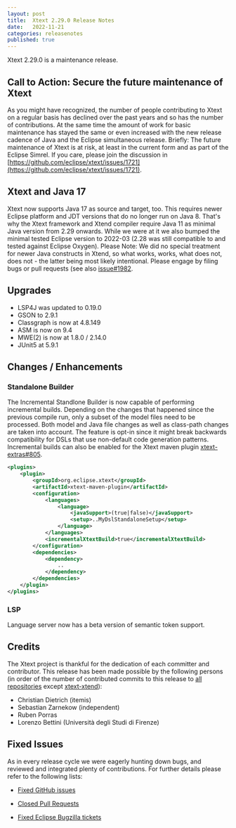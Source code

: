 ```yaml
---
layout: post
title:  Xtext 2.29.0 Release Notes
date:   2022-11-21
categories: releasenotes
published: true
---
```


Xtext 2.29.0 is a maintenance release.

## Call to Action: Secure the future maintenance of Xtext

As you might have recognized, the number of people contributing to Xtext on a regular basis has declined over the past years and so has the number of contributions. At the same time the amount of work for basic maintenance has stayed the same or even increased with the new release cadence of Java and the Eclipse simultaneous release. Briefly: The future maintenance of Xtext is at risk, at least in the current form and as part of the Eclipse Simrel. If you care, please join the discussion in [https://github.com/eclipse/xtext/issues/1721](https://github.com/eclipse/xtext/issues/1721).


## Xtext and Java 17
Xtext now supports Java 17 as source and target, too. This requires newer Eclipse platform and JDT versions that do no longer run on Java 8. That's why the Xtext framework and Xtend compiler require Java 11 as minimal Java version from 2.29 onwards. While we were at it we also bumped the minimal tested Eclipse version to 2022-03 (2.28 was still compatible to and tested against Eclipse Oxygen). Please Note: We did no special treatment for newer Java constructs in Xtend, so what works, works, what does not, does not - the latter being most likely intentional. Please engage by filing bugs or pull requests (see also [issue#1982](https://github.com/eclipse/xtext/issues/1982).


## Upgrades

* LSP4J was updated to 0.19.0
* GSON to 2.9.1
* Classgraph is now at 4.8.149
* ASM is now on 9.4
* MWE(2) is now at 1.8.0 / 2.14.0
* JUnit5 at 5.9.1

## Changes / Enhancements

### Standalone Builder

The Incremental Standlone Builder is now capable of performing incremental builds. Depending on the changes that happened since the previous compile run, only a subset of the model files need to be processed. Both model and Java file changes as well as class-path changes are taken into account. The feature is opt-in since it might break backwards compatibility for DSLs that use non-default code generation patterns. Incremental builds can also be enabled for the Xtext maven plugin [xtext-extras#805](https://github.com/eclipse/xtext-extras/issues/805).

```xml
<plugins>
    <plugin>
        <groupId>org.eclipse.xtext</groupId>
        <artifactId>xtext-maven-plugin</artifactId>
        <configuration>
            <languages>
                <language>
                    <javaSupport>(true|false)</javaSupport>
                    <setup>..MyDslStandaloneSetup</setup>
                </language>
            </languages>
            <incrementalXtextBuild>true</incrementalXtextBuild>
        </configuration>
        <dependencies>
            <dependency>
                ..
            </dependency>
        </dependencies>
    </plugin>
</plugins>
```

### LSP

Language server now has a beta version of semantic token support.


## Credits

The Xtext project is thankful for the dedication of each committer and contributor. This release has been made possible by the following persons (in order of the number of contributed commits to this release to [all repositories](https://github.com/eclipse/xtext#repositories) except [xtext-xtend](https://github.com/eclipse/xtext-xtend)):


- Christian Dietrich (itemis)
- Sebastian Zarnekow (independent)
- Ruben Porras
- Lorenzo Bettini (Università degli Studi di Firenze)

## Fixed Issues

As in every release cycle we were eagerly hunting down bugs, and reviewed and integrated plenty of contributions. For further details please refer to the following lists:

* [Fixed GitHub issues](https://github.com/search?utf8=%E2%9C%93&q=is%3Aissue+milestone%3ARelease_2.29+is%3Aclosed+repo%3Aeclipse%2Fxtext+repo%3Aeclipse%2Fxtext-core+repo%3Aeclipse%2Fxtext-lib+repo%3Aeclipse%2Fxtext-extras+repo%3Aeclipse%2Fxtext-eclipse+repo%3Aeclipse%2Fxtext-idea+repo%3Aeclipse%2Fxtext-web+repo%3Aeclipse%2Fxtext-maven+repo%3Aeclipse%2Fxtext-xtend&type=Issues&ref=searchresults)

* [Closed Pull Requests](https://github.com/search?utf8=%E2%9C%93&q=is%3Apr+milestone%3ARelease_2.29+is%3Aclosed+repo%3Aeclipse%2Fxtext+repo%3Aeclipse%2Fxtext-core+repo%3Aeclipse%2Fxtext-lib+repo%3Aeclipse%2Fxtext-extras+repo%3Aeclipse%2Fxtext-eclipse+repo%3Aeclipse%2Fxtext-idea+repo%3Aeclipse%2Fxtext-web+repo%3Aeclipse%2Fxtext-maven+repo%3Aeclipse%2Fxtext-xtend&type=Issues&ref=searchresults)

* [Fixed Eclipse Bugzilla tickets](https://bugs.eclipse.org/bugs/buglist.cgi?bug_status=RESOLVED&bug_status=VERIFIED&bug_status=CLOSED&classification=Modeling&classification=Tools&columnlist=product%2Ccomponent%2Cassigned_to%2Cbug_status%2Cresolution%2Cshort_desc%2Cchangeddate%2Ckeywords&f0=OP&f1=OP&f3=CP&f4=CP&known_name=Xtext%202.29&list_id=16618269&product=TMF&product=Xtend&query_based_on=Xtext%202.29&query_format=advanced&status_whiteboard=v2.29&status_whiteboard_type=allwordssubstr)
